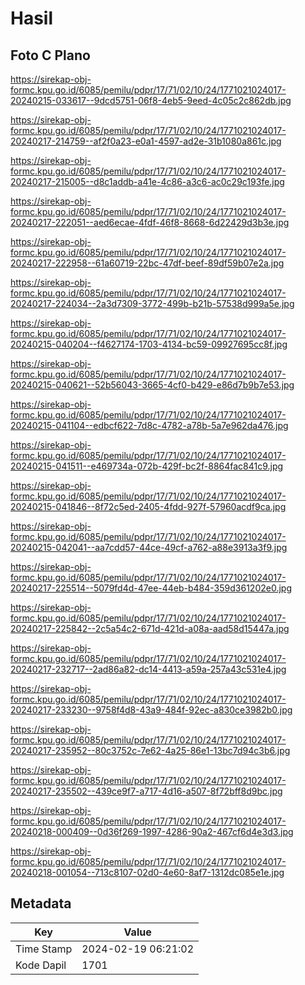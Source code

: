 # Hasil

## Foto C Plano

https://sirekap-obj-formc.kpu.go.id/6085/pemilu/pdpr/17/71/02/10/24/1771021024017-20240215-033617--9dcd5751-06f8-4eb5-9eed-4c05c2c862db.jpg

https://sirekap-obj-formc.kpu.go.id/6085/pemilu/pdpr/17/71/02/10/24/1771021024017-20240217-214759--af2f0a23-e0a1-4597-ad2e-31b1080a861c.jpg

https://sirekap-obj-formc.kpu.go.id/6085/pemilu/pdpr/17/71/02/10/24/1771021024017-20240217-215005--d8c1addb-a41e-4c86-a3c6-ac0c29c193fe.jpg

https://sirekap-obj-formc.kpu.go.id/6085/pemilu/pdpr/17/71/02/10/24/1771021024017-20240217-222051--aed6ecae-4fdf-46f8-8668-6d22429d3b3e.jpg

https://sirekap-obj-formc.kpu.go.id/6085/pemilu/pdpr/17/71/02/10/24/1771021024017-20240217-222958--61a60719-22bc-47df-beef-89df59b07e2a.jpg

https://sirekap-obj-formc.kpu.go.id/6085/pemilu/pdpr/17/71/02/10/24/1771021024017-20240217-224034--2a3d7309-3772-499b-b21b-57538d999a5e.jpg

https://sirekap-obj-formc.kpu.go.id/6085/pemilu/pdpr/17/71/02/10/24/1771021024017-20240215-040204--f4627174-1703-4134-bc59-09927695cc8f.jpg

https://sirekap-obj-formc.kpu.go.id/6085/pemilu/pdpr/17/71/02/10/24/1771021024017-20240215-040621--52b56043-3665-4cf0-b429-e86d7b9b7e53.jpg

https://sirekap-obj-formc.kpu.go.id/6085/pemilu/pdpr/17/71/02/10/24/1771021024017-20240215-041104--edbcf622-7d8c-4782-a78b-5a7e962da476.jpg

https://sirekap-obj-formc.kpu.go.id/6085/pemilu/pdpr/17/71/02/10/24/1771021024017-20240215-041511--e469734a-072b-429f-bc2f-8864fac841c9.jpg

https://sirekap-obj-formc.kpu.go.id/6085/pemilu/pdpr/17/71/02/10/24/1771021024017-20240215-041846--8f72c5ed-2405-4fdd-927f-57960acdf9ca.jpg

https://sirekap-obj-formc.kpu.go.id/6085/pemilu/pdpr/17/71/02/10/24/1771021024017-20240215-042041--aa7cdd57-44ce-49cf-a762-a88e3913a3f9.jpg

https://sirekap-obj-formc.kpu.go.id/6085/pemilu/pdpr/17/71/02/10/24/1771021024017-20240217-225514--5079fd4d-47ee-44eb-b484-359d361202e0.jpg

https://sirekap-obj-formc.kpu.go.id/6085/pemilu/pdpr/17/71/02/10/24/1771021024017-20240217-225842--2c5a54c2-671d-421d-a08a-aad58d15447a.jpg

https://sirekap-obj-formc.kpu.go.id/6085/pemilu/pdpr/17/71/02/10/24/1771021024017-20240217-232717--2ad86a82-dc14-4413-a59a-257a43c531e4.jpg

https://sirekap-obj-formc.kpu.go.id/6085/pemilu/pdpr/17/71/02/10/24/1771021024017-20240217-233230--9758f4d8-43a9-484f-92ec-a830ce3982b0.jpg

https://sirekap-obj-formc.kpu.go.id/6085/pemilu/pdpr/17/71/02/10/24/1771021024017-20240217-235952--80c3752c-7e62-4a25-86e1-13bc7d94c3b6.jpg

https://sirekap-obj-formc.kpu.go.id/6085/pemilu/pdpr/17/71/02/10/24/1771021024017-20240217-235502--439ce9f7-a717-4d16-a507-8f72bff8d9bc.jpg

https://sirekap-obj-formc.kpu.go.id/6085/pemilu/pdpr/17/71/02/10/24/1771021024017-20240218-000409--0d36f269-1997-4286-90a2-467cf6d4e3d3.jpg

https://sirekap-obj-formc.kpu.go.id/6085/pemilu/pdpr/17/71/02/10/24/1771021024017-20240218-001054--713c8107-02d0-4e60-8af7-1312dc085e1e.jpg


## Metadata

| Key        | Value               |
| ---------- | ------------------- |
| Time Stamp | 2024-02-19 06:21:02 |
| Kode Dapil | 1701                |



